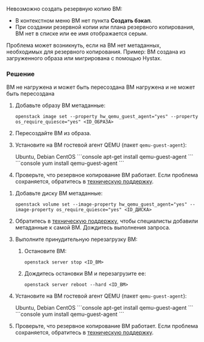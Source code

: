 
Невозможно создать резервную копию ВМ:

* В контекстном меню ВМ нет пункта **Создать бэкап**.
* При создании резервной копии или плана резервного копирования, ВМ нет в списке или ее имя отображается серым. 

Проблема может возникнуть, если на ВМ нет метаданных, необходимых для резервного копирования. Пример: ВМ создана из загруженного образа или мигрирована с помощью Hystax.

### Решение

<tabs>
<tablist>
<tab>ВМ не нагружена и может быть пересоздана</tab>
<tab>ВМ нагружена и не может быть пересоздана</tab>
</tablist>
<tabpanel>

1. Добавьте образу ВМ метаданные:

   ```console
   openstack image set --property hw_qemu_guest_agent="yes" --property os_require_quiesce="yes" <ID_ОБРАЗА>
   ```

1. Пересоздайте ВМ из образа.
1. Установите на ВМ гостевой агент QEMU (пакет `qemu-guest-agent`):

   <tabs>
   <tablist>
   <tab>Ubuntu, Debian</tab>
   <tab>CentOS</tab>
   </tablist>
   <tabpanel>
   ```console
   apt-get install qemu-guest-agent
   ```
   </tabpanel>
   <tabpanel>
   ```console
   yum install qemu-guest-agent
   ```
   </tabpanel>
   </tabs>

1. Проверьте, что резервное копирование ВМ работает. Если проблема сохраняется, обратитесь в [техническую поддержку](/ru/contacts).

</tabpanel>
<tabpanel>

1. Добавьте диску ВМ метаданные:

   ```console
   openstack volume set --image-property hw_qemu_guest_agent="yes" --image-property os_require_quiesce="yes" <ID_ДИСКА>
   ```

1. Обратитесь в [техническую поддержку](/ru/contacts), чтобы специалисты добавили метаданные к самой ВМ. Дождитесь выполнения запроса.
1. Выполните принудительную перезагрузку ВМ:

   1. Остановите ВМ:

      ```console
      openstack server stop <ID_ВМ>
      ```

   1. Дождитесь остановки ВМ и перезагрузите ее:

      ```console
      openstack server reboot --hard <ID_ВМ>
      ```

1. Установите на ВМ гостевой агент QEMU (пакет `qemu-guest-agent`):

   <tabs>
   <tablist>
   <tab>Ubuntu, Debian</tab>
   <tab>CentOS</tab>
   </tablist>
   <tabpanel>
   ```console
   apt-get install qemu-guest-agent
   ```
   </tabpanel>
   <tabpanel>
   ```console
   yum install qemu-guest-agent
   ```
   </tabpanel>
   </tabs>

1. Проверьте, что резервное копирование ВМ работает. Если проблема сохраняется, обратитесь в [техническую поддержку](/ru/contacts).

</tabpanel>
</tabs>
